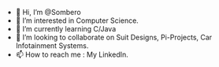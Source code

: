 - 👋 Hi, I’m @Sombero
- 👀 I’m interested in Computer Science.
- 🌱 I’m currently learning C/Java
- 💞️ I’m looking to collaborate on Suit Designs, Pi-Projects, Car Infotainment Systems.
- 📫 How to reach me : My LinkedIn.
<!---
Sombero/Sombero is a ✨ special ✨ repository because its `README.md` (this file) appears on your GitHub profile.
You can click the Preview link to take a look at your changes.
--->
